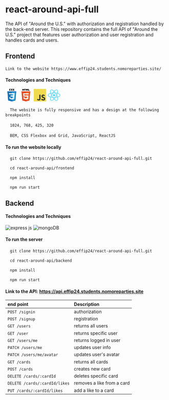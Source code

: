 

# react-around-api-full

The API of "Around the U.S." with authorization and registration handled by the back-end server.
This repository contains the full API of "Around the U.S." project that features user authorization and user registration and handles cards and users.

## Frontend
```
Link to the website https://www.effip24.students.nomoreparties.site/
```
#### Technologies and Techniques

<p align="left"> 
 <img src="https://raw.githubusercontent.com/devicons/devicon/master/icons/css3/css3-original-wordmark.svg" alt="css3" width="40" height="40"/>

<img src="https://raw.githubusercontent.com/devicons/devicon/master/icons/html5/html5-original-wordmark.svg" alt="html5" width="40" height="40"/>

<img src="https://raw.githubusercontent.com/devicons/devicon/master/icons/javascript/javascript-original.svg" alt="javascript" width="40" height="40"/>

<img src="https://raw.githubusercontent.com/devicons/devicon/master/icons/react/react-original.svg" alt="react" width="40" height="40"/>

</p>

```
  The website is fully responsive and has a design at the following breakpoints

  1024, 768, 425, 320

  BEM, CSS Flexbox and Grid, JavaScript, ReactJS
```

#### To run the website locally
```
  git clone https://github.com/effip24/react-around-api-full.git
```
```
  cd react-around-api/frontend
```
```
  npm install
```
```
  npm run start
```


## Backend

#### Technologies and Techniques

<p align="left"> 
 <img src="https://upload.wikimedia.org/wikipedia/commons/6/64/Expressjs.png" alt="express js" width="40" height="40"/>

<img src="https://cdn.icon-icons.com/icons2/2415/PNG/512/mongodb_plain_wordmark_logo_icon_146423.png" alt="mongoDB" width="40" height="40"/>
</p>

#### To run the server

```
  git clone https://github.com/effip24/react-around-api-full.git
```
```
  cd react-around-api/backend
```
```
  npm install
```
```
  npm run start
```
#### Link to the API:  https://api.effip24.students.nomoreparties.site

| end point | Description                |
| :-------- | :------------------------- |
| `POST /signin` | authorization |
| `POST /signup` | registration |
| `GET /users` | returns all users |
| `GET /user` | returns specific user |
| `GET /users/me` | returns logged in user |
| `PATCH /users/me` | updates user info |
| `PATCH /users/me/avatar` | updates user's avatar |
| `GET /cards` | returns all cards |
| `POST /cards` | creates new card |
| `DELETE /cards/:cardId` | deletes specific card |
| `DELETE /cards/:cardId/likes` | removes a like from a card |
| `PUT /cards/:cardId/likes` | add a like to a card |




